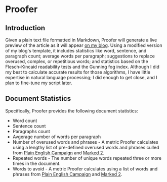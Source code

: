 Proofer
=======

## Introduction

Given a plain text file formatted in Markdown, Proofer will generate a live preview of the article as it will appear [on my blog](http://zacs.site/blog). Using a modified version of my blog's template, it includes statistics like word, sentence, and paragraph count; average words per paragraph; suggestions to replace overused, complex, or repetitious words; and statistics based on the Flesch–Kincaid readability tests and the Gunning fog index. Although I did my best to calculate accurate results for those algorithms, I have little expertise in natural language processing; I did enough to get close, and I plan to fine-tune my script later.

## Document Statistics

Specifically, Proofer provides the following document statistics:

* Word count
* Sentence count
* Paragraphs count
* Avgerage number of words per paragraph
* Number of overused words and phrases - A metric Proofer calculates using a lengthy list of pre-defined overused words and phrases culled from [Plain English Campaign](http://www.plainenglish.co.uk/) and [Marked 2](http://marked2app.com/).
* Repeated words - The number of unique words repeated three or more times in the document.
* Words to avoid - A metric Proofer calculates using a list of words and phrases from [Plain English Campaign](http://www.plainenglish.co.uk/) and [Marked 2](http://marked2app.com/).